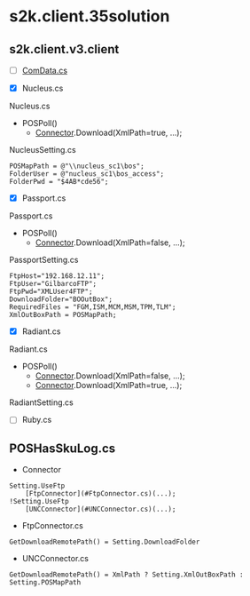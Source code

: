 # s2k.client.35solution
## s2k.client.v3.client

- [ ] [ComData.cs](#poshasskulogcs)

- [X] Nucleus.cs

Nucleus.cs
  - POSPoll()
    - [Connector](#poshasskulogcs).Download(XmlPath=true, ...);

NucleusSetting.cs
```
POSMapPath = @"\\nucleus_sc1\bos";
FolderUser = @"nucleus_sc1\bos_access";
FolderPwd = "$4AB*cde56";
```

- [X] Passport.cs

Passport.cs
  - POSPoll()
    - [Connector](#poshasskulogcs).Download(XmlPath=false, ...);

PassportSetting.cs
```
FtpHost="192.168.12.11";
FtpUser="GilbarcoFTP";
FtpPwd="XMLUser4FTP";
DownloadFolder="BOOutBox";
RequiredFiles = "FGM,ISM,MCM,MSM,TPM,TLM";
XmlOutBoxPath = POSMapPath;
```

- [X] Radiant.cs

Radiant.cs
  - POSPoll()
    - [Connector](#poshasskulogcs).Download(XmlPath=false, ...);
    - [Connector](#poshasskulogcs).Download(XmlPath=true, ...);
        
RadiantSetting.cs

- [ ] Ruby.cs

POSHasSkuLog.cs
---------------

- Connector
```
Setting.UseFtp
    [FtpConnector](#FtpConnector.cs)(...);
!Setting.UseFtp
    [UNCConnector](#UNCConnector.cs)(...);
```

- FtpConnector.cs
````
GetDownloadRemotePath() = Setting.DownloadFolder
````

- UNCConnector.cs
```
GetDownloadRemotePath() = XmlPath ? Setting.XmlOutBoxPath : Setting.POSMapPath
```
